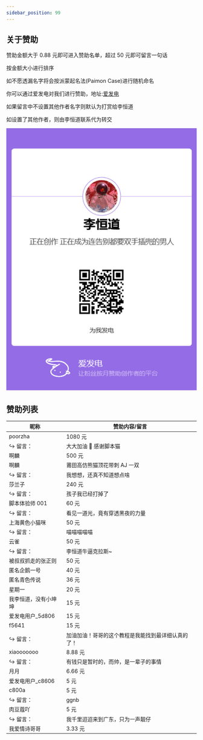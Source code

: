 ```yaml
---
sidebar_position: 99
---
```


## 关于赞助

赞助金额大于 0.88 元即可进入赞助名单，超过 50 元即可留言一句话

按金额大小进行排序

如不愿透漏名字将会按派蒙起名法(Paimon Case)进行随机命名

你可以通过爱发电对我们进行赞助，地址:[爱发电](https://afdian.com/a/lihengdao666)

如果留言中不设置其他作者名字则默认为打赏给李恒道

如设置了其他作者，则由李恒道联系代为转交

![afd](./img/afd.png)

## 赞助列表

| 昵称                     | 赞助内容/留言                                      |
| ------------------------ | -------------------------------------------------- |
| poorzha                  | 1080 元                                              |
| $\hookrightarrow$ 留言： | 大大加油 🥳 感谢脚本猫                             |
| 啊麟                     | 500 元                                             |
| 啊麟                     | 莆田高仿熊猫顶花带刺 AJ 一双                       |
| $\hookrightarrow$ 留言： | 我想想，还真不知道想点啥                           |
| 莎兰子                   | 240 元                                             |
| $\hookrightarrow$ 留言： | 孩子我已经打掉了                                   |
| 脚本体验师 001           | 60 元                                              |
| $\hookrightarrow$ 留言： | 看见一道光，竟有穿透黑夜的力量                     |
| 上海黄色小猫咪           | 50 元                                              |
| $\hookrightarrow$ 留言： | 喵喵喵喵喵                                         |
| 云雀                     | 50 元                                              |
| $\hookrightarrow$ 留言： | 李恒道牛逼克拉斯~                                  |
| 被叔叔抓走的张正则       | 50 元                                              |
| 匿名企鹅一号             | 40 元                                              |
| 匿名青色传说             | 36 元                                              |
| 星期一                   | 20 元                                              |
| 我李恒道，没有小坤坤     | 15 元                                              |
| 爱发电用户\_5d806        | 15 元                                              |
| f5641                    | 15 元                                              |
| $\hookrightarrow$ 留言： | 加油加油！哥哥的这个教程是我能找到最详细认真的了！ |
| xiaooooooo               | 8.88 元                                            |
| $\hookrightarrow$ 留言： | 有钱只是暂时的，而帅，是一辈子的事情               |
| 月月                     | 6.66 元                                            |
| 爱发电用户\_c8606        | 5 元                                               |
| c800a                    | 5 元                                               |
| $\hookrightarrow$ 留言： | ggnb                                               |
| 肉豆蔻吖                 | 5 元                                               |
| $\hookrightarrow$ 留言： | 我千里迢迢来到广东，只为一声靓仔                   |
| 我爱情诗哥哥             | 3.33 元                                            |
